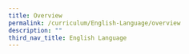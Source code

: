 ```yaml
---
title: Overview
permalink: /curriculum/English-Language/overview
description: ""
third_nav_title: English Language
---
```


